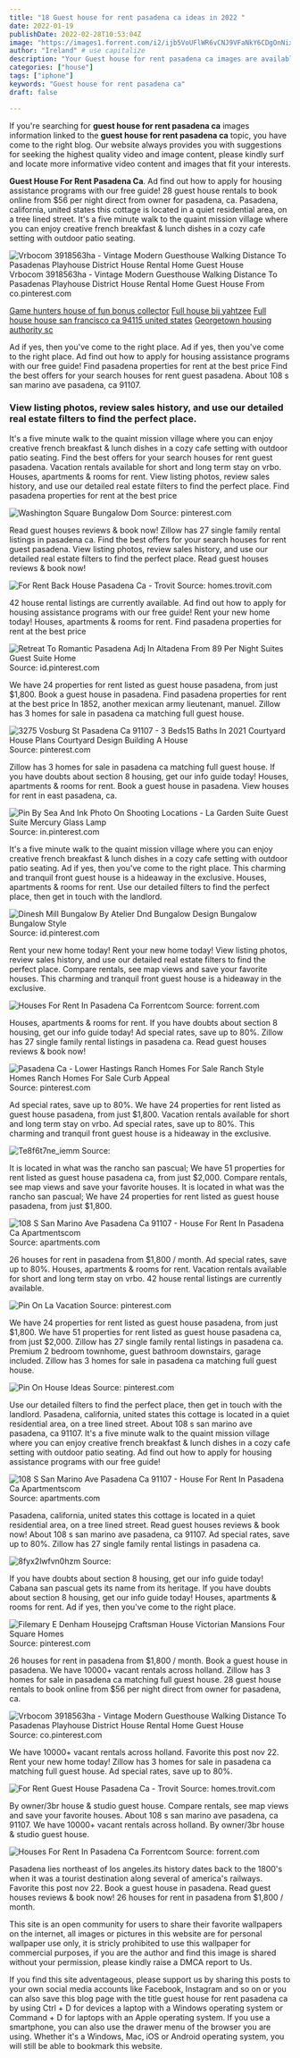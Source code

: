 ```yaml
---
title: "18 Guest house for rent pasadena ca ideas in 2022 "
date: 2022-01-19
publishDate: 2022-02-28T10:53:04Z
image: "https://images1.forrent.com/i2/ijb5VoUFlWR6vCNJ9VFaNkY6CDgOnNixvrTesG5Iz6A/117/image.jpg"
author: "Ireland" # use capitalize
description: "Your Guest house for rent pasadena ca images are available. Guest house for rent pasadena ca are a topic that is being searched for and liked by netizens now. You can Download the Guest house for rent pasadena ca files here. Get all free images."
categories: ["house"]
tags: ["iphone"]
keywords: "Guest house for rent pasadena ca"
draft: false

---
```


If you're searching for **guest house for rent pasadena ca** images information linked to the **guest house for rent pasadena ca** topic, you have come to the right  blog.  Our website always  provides you with  suggestions  for seeking  the highest  quality video and image  content, please kindly surf and locate more informative video content and images  that fit your interests.

**Guest House For Rent Pasadena Ca**. Ad find out how to apply for housing assistance programs with our free guide! 28 guest house rentals to book online from $56 per night direct from owner for pasadena, ca. Pasadena, california, united states this cottage is located in a quiet residential area, on a tree lined street. It&#039;s a five minute walk to the quaint mission village where you can enjoy creative french breakfast &amp; lunch dishes in a cozy cafe setting with outdoor patio seating.

![Vrbocom 3918563ha - Vintage Modern Guesthouse Walking Distance To Pasadenas Playhouse District House Rental Home Guest House](https://i.pinimg.com/originals/fe/d0/98/fed0982665f8f0f348b81b3f8662e2f6.jpg "Vrbocom 3918563ha - Vintage Modern Guesthouse Walking Distance To Pasadenas Playhouse District House Rental Home Guest House")
Vrbocom 3918563ha - Vintage Modern Guesthouse Walking Distance To Pasadenas Playhouse District House Rental Home Guest House From co.pinterest.com

[Game hunters house of fun bonus collector](/game-hunters-house-of-fun-bonus-collector/)
[Full house bij yahtzee](/full-house-bij-yahtzee/)
[Full house house san francisco ca 94115 united states](/full-house-house-san-francisco-ca-94115-united-states/)
[Georgetown housing authority sc](/georgetown-housing-authority-sc/)

Ad if yes, then you&#039;ve come to the right place. Ad if yes, then you&#039;ve come to the right place. Ad find out how to apply for housing assistance programs with our free guide! Find pasadena properties for rent at the best price Find the best offers for your search houses for rent guest pasadena. About 108 s san marino ave pasadena, ca 91107.

### View listing photos, review sales history, and use our detailed real estate filters to find the perfect place.

It&#039;s a five minute walk to the quaint mission village where you can enjoy creative french breakfast &amp; lunch dishes in a cozy cafe setting with outdoor patio seating. Find the best offers for your search houses for rent guest pasadena. Vacation rentals available for short and long term stay on vrbo. Houses, apartments &amp; rooms for rent. View listing photos, review sales history, and use our detailed real estate filters to find the perfect place. Find pasadena properties for rent at the best price


![Washington Square Bungalow Dom](https://i.pinimg.com/originals/17/e4/d8/17e4d840295928675f92ebafe101f8a9.jpg "Washington Square Bungalow Dom")
Source: pinterest.com

Read guest houses reviews &amp; book now! Zillow has 27 single family rental listings in pasadena ca. Find the best offers for your search houses for rent guest pasadena. View listing photos, review sales history, and use our detailed real estate filters to find the perfect place. Read guest houses reviews &amp; book now!

![For Rent Back House Pasadena Ca - Trovit](https://img-us-1.trovit.com/1A1m341ks1j1O/1A1m341ks1j1O.1_11.jpg "For Rent Back House Pasadena Ca - Trovit")
Source: homes.trovit.com

42 house rental listings are currently available. Ad find out how to apply for housing assistance programs with our free guide! Rent your new home today! Houses, apartments &amp; rooms for rent. Find pasadena properties for rent at the best price

![Retreat To Romantic Pasadena Adj In Altadena From 89 Per Night Suites Guest Suite Home](https://i.pinimg.com/originals/59/af/50/59af506d2d6177832cb8fe8515917c56.jpg "Retreat To Romantic Pasadena Adj In Altadena From 89 Per Night Suites Guest Suite Home")
Source: id.pinterest.com

We have 24 properties for rent listed as guest house pasadena, from just $1,800. Book a guest house in pasadena. Find pasadena properties for rent at the best price In 1852, another mexican army lieutenant, manuel. Zillow has 3 homes for sale in pasadena ca matching full guest house.

![3275 Vosburg St Pasadena Ca 91107 - 3 Beds15 Baths In 2021 Courtyard House Plans Courtyard Design Building A House](https://i.pinimg.com/736x/84/45/47/8445471b7460a6c01e736f7e547524ca.jpg "3275 Vosburg St Pasadena Ca 91107 - 3 Beds15 Baths In 2021 Courtyard House Plans Courtyard Design Building A House")
Source: pinterest.com

Zillow has 3 homes for sale in pasadena ca matching full guest house. If you have doubts about section 8 housing, get our info guide today! Houses, apartments &amp; rooms for rent. Book a guest house in pasadena. View houses for rent in east pasadena, ca.

![Pin By Sea And Ink Photo On Shooting Locations - La Garden Suite Guest Suite Mercury Glass Lamp](https://i.pinimg.com/originals/7a/ea/09/7aea0970af7ff53a832edf33e034a2a9.png "Pin By Sea And Ink Photo On Shooting Locations - La Garden Suite Guest Suite Mercury Glass Lamp")
Source: in.pinterest.com

It&#039;s a five minute walk to the quaint mission village where you can enjoy creative french breakfast &amp; lunch dishes in a cozy cafe setting with outdoor patio seating. Ad if yes, then you&#039;ve come to the right place. This charming and tranquil front guest house is a hideaway in the exclusive. Houses, apartments &amp; rooms for rent. Use our detailed filters to find the perfect place, then get in touch with the landlord.

![Dinesh Mill Bungalow By Atelier Dnd Bungalow Design Bungalow Bungalow Style](https://i.pinimg.com/originals/07/ca/ab/07caab2f05f5dedc074d03823b8ed4ee.jpg "Dinesh Mill Bungalow By Atelier Dnd Bungalow Design Bungalow Bungalow Style")
Source: id.pinterest.com

Rent your new home today! Rent your new home today! View listing photos, review sales history, and use our detailed real estate filters to find the perfect place. Compare rentals, see map views and save your favorite houses. This charming and tranquil front guest house is a hideaway in the exclusive.

![Houses For Rent In Pasadena Ca Forrentcom](https://images1.forrent.com/i2/EkxEBd3iXhpj8gxqtQ2FqNeiacaNhRVR06lXjAdLpao/117/image.jpg "Houses For Rent In Pasadena Ca Forrentcom")
Source: forrent.com

Houses, apartments &amp; rooms for rent. If you have doubts about section 8 housing, get our info guide today! Ad special rates, save up to 80%. Zillow has 27 single family rental listings in pasadena ca. Read guest houses reviews &amp; book now!

![Pasadena Ca - Lower Hastings Ranch Homes For Sale Ranch Style Homes Ranch Homes For Sale Curb Appeal](https://i.pinimg.com/originals/00/2a/2a/002a2ac1b44d32c000da92f17a0d063c.jpg "Pasadena Ca - Lower Hastings Ranch Homes For Sale Ranch Style Homes Ranch Homes For Sale Curb Appeal")
Source: pinterest.com

Ad special rates, save up to 80%. We have 24 properties for rent listed as guest house pasadena, from just $1,800. Vacation rentals available for short and long term stay on vrbo. Ad special rates, save up to 80%. This charming and tranquil front guest house is a hideaway in the exclusive.

![Te8f6t7ne_iemm](https://images1.apartments.com/i2/Hnv2Eyw6Hp989OJzBp0TrTPBuNRI-Xf2ooPW_Q7Q3hk/111/image.jpg "Te8f6t7ne_iemm")
Source: 

It is located in what was the rancho san pascual; We have 51 properties for rent listed as guest house pasadena ca, from just $2,000. Compare rentals, see map views and save your favorite houses. It is located in what was the rancho san pascual; We have 24 properties for rent listed as guest house pasadena, from just $1,800.

![108 S San Marino Ave Pasadena Ca 91107 - House For Rent In Pasadena Ca Apartmentscom](https://images1.apartments.com/i2/ktHFAkaO2bcETKA63XPtbPFBXoTpDvAzjNW-CH1h_Xc/111/108-s-san-marino-ave-pasadena-ca-front-of-house-with-parking-directly-in-.jpg "108 S San Marino Ave Pasadena Ca 91107 - House For Rent In Pasadena Ca Apartmentscom")
Source: apartments.com

26 houses for rent in pasadena from $1,800 / month. Ad special rates, save up to 80%. Houses, apartments &amp; rooms for rent. Vacation rentals available for short and long term stay on vrbo. 42 house rental listings are currently available.

![Pin On La Vacation](https://i.pinimg.com/originals/f6/2d/ac/f62dac924049d5f83fb57411b6b2e03d.jpg "Pin On La Vacation")
Source: pinterest.com

We have 24 properties for rent listed as guest house pasadena, from just $1,800. We have 51 properties for rent listed as guest house pasadena ca, from just $2,000. Zillow has 27 single family rental listings in pasadena ca. Premium 2 bedroom townhome, guest bathroom downstairs, garage included. Zillow has 3 homes for sale in pasadena ca matching full guest house.

![Pin On House Ideas](https://i.pinimg.com/originals/b2/a0/31/b2a0316eac4115ab58c60fd0f086c4d8.jpg "Pin On House Ideas")
Source: pinterest.com

Use our detailed filters to find the perfect place, then get in touch with the landlord. Pasadena, california, united states this cottage is located in a quiet residential area, on a tree lined street. About 108 s san marino ave pasadena, ca 91107. It&#039;s a five minute walk to the quaint mission village where you can enjoy creative french breakfast &amp; lunch dishes in a cozy cafe setting with outdoor patio seating. Ad find out how to apply for housing assistance programs with our free guide!

![108 S San Marino Ave Pasadena Ca 91107 - House For Rent In Pasadena Ca Apartmentscom](https://images1.apartments.com/i2/wCfkzlSP-aSjRJQB0jdkE1QvnQcSFWXRJuzEna_v934/117/108-s-san-marino-ave-pasadena-ca-garden-behind-guest-house.jpg "108 S San Marino Ave Pasadena Ca 91107 - House For Rent In Pasadena Ca Apartmentscom")
Source: apartments.com

Pasadena, california, united states this cottage is located in a quiet residential area, on a tree lined street. Read guest houses reviews &amp; book now! About 108 s san marino ave pasadena, ca 91107. Ad special rates, save up to 80%. Zillow has 27 single family rental listings in pasadena ca.

![8fyx2lwfvn0hzm](https://images1.forrent.com/i2/Vj1goanJ-tZsOdeZFFJDie_x0buRxyaey0FC0IRzCqQ/117/image.jpg "8fyx2lwfvn0hzm")
Source: 

If you have doubts about section 8 housing, get our info guide today! Cabana san pascual gets its name from its heritage. If you have doubts about section 8 housing, get our info guide today! Houses, apartments &amp; rooms for rent. Ad if yes, then you&#039;ve come to the right place.

![Filemary E Denham Housejpg Craftsman House Victorian Mansions Four Square Homes](https://i.pinimg.com/originals/fa/8c/20/fa8c203f487830ddfe9e75b852a60996.jpg "Filemary E Denham Housejpg Craftsman House Victorian Mansions Four Square Homes")
Source: pinterest.com

26 houses for rent in pasadena from $1,800 / month. Book a guest house in pasadena. We have 10000+ vacant rentals across holland. Zillow has 3 homes for sale in pasadena ca matching full guest house. 28 guest house rentals to book online from $56 per night direct from owner for pasadena, ca.

![Vrbocom 3918563ha - Vintage Modern Guesthouse Walking Distance To Pasadenas Playhouse District House Rental Home Guest House](https://i.pinimg.com/originals/fe/d0/98/fed0982665f8f0f348b81b3f8662e2f6.jpg "Vrbocom 3918563ha - Vintage Modern Guesthouse Walking Distance To Pasadenas Playhouse District House Rental Home Guest House")
Source: co.pinterest.com

We have 10000+ vacant rentals across holland. Favorite this post nov 22. Rent your new home today! Zillow has 3 homes for sale in pasadena ca matching full guest house. Ad special rates, save up to 80%.

![For Rent Guest House Pasadena Ca - Trovit](https://img-us-1.trovit.com/1019l1jM1QG1c/1019l1jM1QG1c.1_11.jpg "For Rent Guest House Pasadena Ca - Trovit")
Source: homes.trovit.com

By owner/3br house &amp; studio guest house. Compare rentals, see map views and save your favorite houses. About 108 s san marino ave pasadena, ca 91107. We have 10000+ vacant rentals across holland. By owner/3br house &amp; studio guest house.

![Houses For Rent In Pasadena Ca Forrentcom](https://images1.forrent.com/i2/ijb5VoUFlWR6vCNJ9VFaNkY6CDgOnNixvrTesG5Iz6A/117/image.jpg "Houses For Rent In Pasadena Ca Forrentcom")
Source: forrent.com

Pasadena lies northeast of los angeles.its history dates back to the 1800&#039;s when it was a tourist destination along several of america&#039;s railways. Favorite this post nov 22. Book a guest house in pasadena. Read guest houses reviews &amp; book now! 26 houses for rent in pasadena from $1,800 / month.

This site is an open community for users to share their favorite wallpapers on the internet, all images or pictures in this website are for personal wallpaper use only, it is stricly prohibited to use this wallpaper for commercial purposes, if you are the author and find this image is shared without your permission, please kindly raise a DMCA report to Us.

If you find this site adventageous, please support us by sharing this posts to your own social media accounts like Facebook, Instagram and so on or you can also save this blog page with the title guest house for rent pasadena ca by using Ctrl + D for devices a laptop with a Windows operating system or Command + D for laptops with an Apple operating system. If you use a smartphone, you can also use the drawer menu of the browser you are using. Whether it's a Windows, Mac, iOS or Android operating system, you will still be able to bookmark this website.
